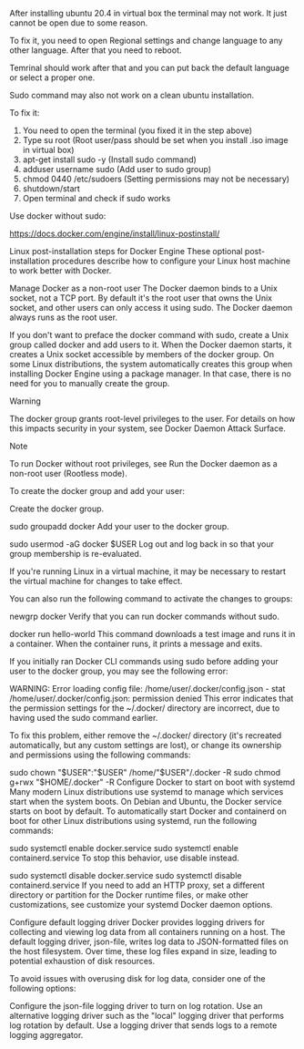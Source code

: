 After installing ubuntu 20.4 in virtual box the terminal may not work. It just cannot be open due to some reason.

To fix it, you need to open Regional settings and change language to any other language. After that you need to reboot.

Temrinal should work after that and you can put back the default language or select a proper one.

Sudo command may also not work on a clean ubuntu installation.

To fix it:

1) You need to open the terminal (you fixed it in the step above) 
2) Type su root
  (Root user/pass should be set when you install .iso image in virtual box)
3) apt-get install sudo -y
   (Install sudo command)
5) adduser username sudo
  (Add user to sudo group)
6) chmod 0440 /etc/sudoers
   (Setting permissions may not be necessary)
7) shutdown/start
8) Open terminal and check if sudo works

Use docker without sudo:

https://docs.docker.com/engine/install/linux-postinstall/


Linux post-installation steps for Docker Engine
These optional post-installation procedures describe how to configure your Linux host machine to work better with Docker.

Manage Docker as a non-root user
The Docker daemon binds to a Unix socket, not a TCP port. By default it's the root user that owns the Unix socket, and other users can only access it using sudo. The Docker daemon always runs as the root user.

If you don't want to preface the docker command with sudo, create a Unix group called docker and add users to it. When the Docker daemon starts, it creates a Unix socket accessible by members of the docker group. On some Linux distributions, the system automatically creates this group when installing Docker Engine using a package manager. In that case, there is no need for you to manually create the group.

Warning

The docker group grants root-level privileges to the user. For details on how this impacts security in your system, see Docker Daemon Attack Surface.

Note

To run Docker without root privileges, see Run the Docker daemon as a non-root user (Rootless mode).

To create the docker group and add your user:

Create the docker group.


 sudo groupadd docker
Add your user to the docker group.


 sudo usermod -aG docker $USER
Log out and log back in so that your group membership is re-evaluated.

If you're running Linux in a virtual machine, it may be necessary to restart the virtual machine for changes to take effect.

You can also run the following command to activate the changes to groups:


 newgrp docker
Verify that you can run docker commands without sudo.


 docker run hello-world
This command downloads a test image and runs it in a container. When the container runs, it prints a message and exits.

If you initially ran Docker CLI commands using sudo before adding your user to the docker group, you may see the following error:


WARNING: Error loading config file: /home/user/.docker/config.json -
stat /home/user/.docker/config.json: permission denied
This error indicates that the permission settings for the ~/.docker/ directory are incorrect, due to having used the sudo command earlier.

To fix this problem, either remove the ~/.docker/ directory (it's recreated automatically, but any custom settings are lost), or change its ownership and permissions using the following commands:


 sudo chown "$USER":"$USER" /home/"$USER"/.docker -R
 sudo chmod g+rwx "$HOME/.docker" -R
Configure Docker to start on boot with systemd
Many modern Linux distributions use systemd to manage which services start when the system boots. On Debian and Ubuntu, the Docker service starts on boot by default. To automatically start Docker and containerd on boot for other Linux distributions using systemd, run the following commands:


 sudo systemctl enable docker.service
 sudo systemctl enable containerd.service
To stop this behavior, use disable instead.


 sudo systemctl disable docker.service
 sudo systemctl disable containerd.service
If you need to add an HTTP proxy, set a different directory or partition for the Docker runtime files, or make other customizations, see customize your systemd Docker daemon options.

Configure default logging driver
Docker provides logging drivers for collecting and viewing log data from all containers running on a host. The default logging driver, json-file, writes log data to JSON-formatted files on the host filesystem. Over time, these log files expand in size, leading to potential exhaustion of disk resources.

To avoid issues with overusing disk for log data, consider one of the following options:

Configure the json-file logging driver to turn on log rotation.
Use an alternative logging driver such as the "local" logging driver that performs log rotation by default.
Use a logging driver that sends logs to a remote logging aggregator.
